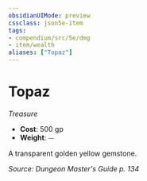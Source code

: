 ```yaml
---
obsidianUIMode: preview
cssclass: json5e-item
tags:
- compendium/src/5e/dmg
- item/wealth
aliases: ["Topaz"]
---
```

# Topaz
*Treasure*  

- **Cost**: 500 gp
- **Weight**: ⏤

A transparent golden yellow gemstone.

*Source: Dungeon Master's Guide p. 134*